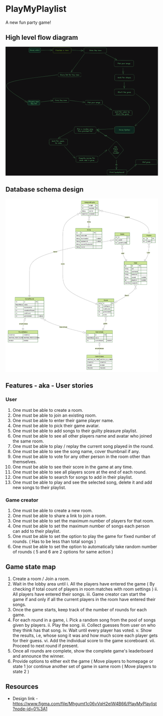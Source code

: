 # PlayMyPlaylist

A new fun party game!

## High level flow diagram

![High level diagram](./docs/HLD.png)

## Database schema design

![Entity Relationship diagram](./docs/ERD.svg)

## Features - aka - User stories

### User

1. One must be able to create a room.
2. One must be able to join an existing room.
3. One must be able to enter their game player name.
4. One must be able to pick their game avatar.
5. One must be able to add songs to their guilty pleasure playlist.
6. One must be able to see all other players name and avatar who joined the same room.
7. One must be able to play / replay the current song played in the round.
8. One must be able to see the song name, cover thumbnail if any.
9. One must be able to vote for any other person in the room other than themselves.
10. One must be able to see their score in the game at any time.
11. One must be able to see all players score at the end of each round.
12. One must be able to search for songs to add in their playlist.
13. One must be able to play and see the selected song, delete it and add new songs to their playlist.

### Game creator

1. One must be able to create a new room.
2. One must be able to share a link to join a room.
3. One must be able to set the maximum number of players for that room.
4. One must be able to set the maximum number of songs each person can add to their playlist.
5. One must be able to set the option to play the game for fixed number of rounds. ( Has to be less than total songs )
6. One must be able to set the option to automatically take random number of rounds ( 5 and 6 are 2 options for same action )

## Game state map

1. Create a room / Join a room.
2. Wait in the lobby area until
   i. All the players have entered the game ( By checking if total count of players in room matches with room settings )
   ii. All players have entered their songs.
   iii. Game creator can start the game if and only if all the current players in the room have entered their songs.
3. Once the game starts, keep track of the number of rounds for each game.
4. For each round in a game,
   i. Pick a random song from the pool of songs given by players.
   ii. Play the song.
   iii. Collect guesses from user on who they think has that song.
   iv. Wait until every player has voted.
   v. Show the results, i.e, whose song it was and how much score each player gets for their guess.
   vi. Add the individual score to the game scoreboard.
   vii. Proceed to next round if present.
5. Once all rounds are complete, show the complete game's leaderboard and announce the winner.
6. Provide options to either exit the game ( Move players to homepage or state 1 )or continue another set of game in same room ( Move players to state 2 )

## Resources

- Design link - https://www.figma.com/file/Mhgumt1c06vVqH2eIW4B66/PlayMyPlaylist?node-id=0%3A1
